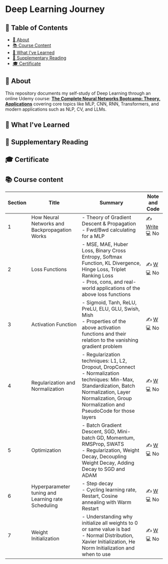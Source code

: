 # Deep Learning Journey

## 📑 Table of Contents

- [📘 About](#-about)
- [📚 Course Content](#-course-content)
- [🧠 What I've Learned](#-what-ive-learned)
- [📖 Supplementary Reading](#-supplementary-reading)
- [🎓 Certificate](#-certificate)

## 📘 About

This repository documents my self-study of Deep Learning through an online Udemy course: **[The Complete Neural Networks Bootcamp: Theory, Applications](https://www.udemy.com/course/the-complete-neural-networks-bootcamp-theory-applications/)** covering core topics like MLP, CNN, RNN, Transformers, and modern applications such as NLP, CV, and LLMs.

## 🧠 What I've Learned

## 📖 Supplementary Reading

## 🎓 Certificate

## 📚 Course content

| Section    | Title            | Summary                                                                                                       | Note and Code                |
|------------|------------------|---------------------------------------------------------------------------------------------------------------|------------------------------|
| 1  | How Neural Networks and Backpropagation Works     | - Theory of Gradient Descent & Propagation<br>- Fwd/Bwd  calculating for a MLP | ✍️ [Write](https://github.com/laikhanhhoang/Deep_Learning_Journey/blob/main/Lecture_Note/Section%201%20-%20How%20Neural%20Networks%20and%20Back%20Propagation%20Work.pdf) <br>💻 No |
|2| Loss Functions| - MSE, MAE, Huber Loss, Binary Cross Entropy, Softmax Function, KL Divergence, Hinge Loss, Triplet Ranking Loss <br> - Pros, cons, and real-world applications of the above loss functions| ✍️ [W](https://github.com/laikhanhhoang/Deep_Learning_Journey/blob/main/Lecture_Note/Section%202%20-%20Loss%20Functions.pdf) <br>💻 No |
|3| Activation Function| - Sigmoid, Tanh, ReLU, PreLU, ELU, GLU, Swish, Mish <br> - Properties of the above activation functions and their relation to the vanishing gradient problem| ✍️ [W](https://github.com/laikhanhhoang/Deep_Learning_Journey/blob/main/Lecture_Note/Section%203%20-%20Activation%20Functions.pdf) <br>💻 No |
|4| Regularization and Normalization| - Regularization techniques: L1, L2, Dropout, DropConnect <br> - Normalization techniques: Min-Max, Standardization, Batch Normalization, Layer Normalization, Group Normalization and PseudoCode for those layers| ✍️ [W](https://github.com/laikhanhhoang/Deep_Learning_Journey/blob/main/Lecture_Note/Section%204%20-%20Regularization%20and%20Normalization.pdf) <br>💻 No |
|5| Optimization| - Batch Gradient Descent, SGD, Mini-batch GD, Momentum, RMSProp, SWATS <br> - Regularization, Weight Decay, Decoupling Weight Decay, Adding Decay to SGD and ADAM| ✍️ [W](https://github.com/laikhanhhoang/Deep_Learning_Journey/blob/main/Lecture_Note/Section%205%20-%20Optimization.pdf) <br>💻 No |
|6| Hyperparameter tuning and Learning rate Scheduling| - Step decay <br> - Cycling learning rate, Restart, Cosine annealing with Warm Restart| ✍️ [W](https://github.com/laikhanhhoang/Deep_Learning_Journey/blob/main/Lecture_Note/Section%206%20-%20Hyperparameter%20tuning%20and%20Learning%20Rate%20Scheduling.pdf) <br>💻 No |
|7|Weight Initialization| - Understanding why initialize all weights to 0 or same value is bad <br> - Normal Distribution, Xavier Initialization, He Norm Initialization and when to use | ✍️ [W](https://github.com/laikhanhhoang/Deep_Learning_Journey/blob/main/Lecture_Note/Section%207%20-%20Weight%20Initialization.pdf) <br>💻 No |
